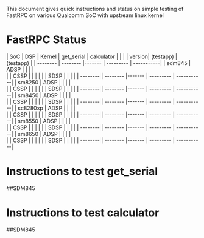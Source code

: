 This document gives quick instructions and status on simple testing of FastRPC on various Qualcomm SoC with upstream linux kernel


# FastRPC Status
| SoC      | DSP      | Kernel | get_serial | calculator |
|          |          | version| (testapp)  | (testapp)  |
| -------- | -------- |------- | ---------  | -----------|
| sdm845   | ADSP     |        |            |            |        
|          | CSSP     |        |            |            |
|          | SDSP     |        |            |            |
| -------- | -------- |------- | ---------  | -----------|
| sm8250   | ADSP     |        |            |            |        
|          | CSSP     |        |            |            |
|          | SDSP     |        |            |            |
| -------- | -------- |------- | ---------  | -----------|
| sm8450   | ADSP     |        |            |            |        
|          | CSSP     |        |            |            |
|          | SDSP     |        |            |            |
| -------- | -------- |------- | ---------  | -----------|
| sc8280xp | ADSP     |        |            |            |        
|          | CSSP     |        |            |            |
|          | SDSP     |        |            |            |
| -------- | -------- |------- | ---------  | -----------|
| sm8550   | ADSP     |        |            |            |        
|          | CSSP     |        |            |            |
|          | SDSP     |        |            |            |
| -------- | -------- |------- | ---------  | -----------|
| sm8650   | ADSP     |        |            |            |        
|          | CSSP     |        |            |            |
|          | SDSP     |        |            |            |
| -------- | -------- |------- | ---------  | -----------|


# Instructions to test get_serial
##SDM845 
<TODO>

# Instructions to test calculator
##SDM845 
<TODO>
